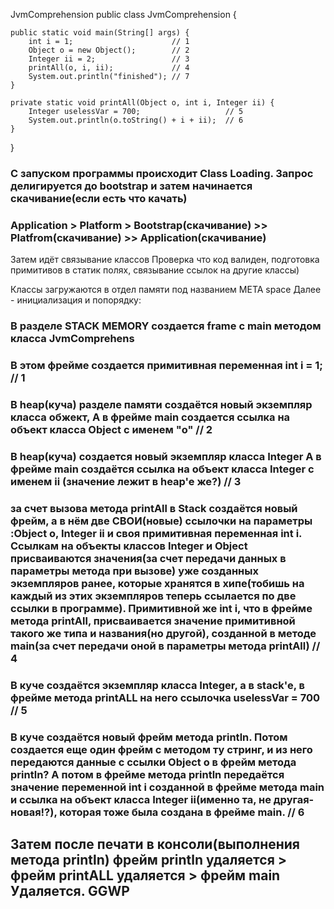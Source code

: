 JvmComprehension
public class JvmComprehension {

    public static void main(String[] args) {
        int i = 1;                      // 1
        Object o = new Object();        // 2
        Integer ii = 2;                 // 3
        printAll(o, i, ii);             // 4
        System.out.println("finished"); // 7
    }

    private static void printAll(Object o, int i, Integer ii) {
        Integer uselessVar = 700;                   // 5
        System.out.println(o.toString() + i + ii);  // 6
    }
}
### С запуском программы происходит Class Loading. Запрос делигируется до bootstrap и затем начинается скачивание(если есть что качать)
### Application > Platform > Bootstrap(скачивание) >> Platfrom(скачивание) >> Application(скачивание)
Затем идёт связывание классов Проверка что код валиден, подготовка примитивов в статик полях, связывание ссылок на другие классы)

Классы загружаются в отдел памяти под названием META space
Далее - инициализация и попорядку:

### В разделе STACK MEMORY создается frame с main методом класса JvmComprehens
### В этом фрейме создается примитивная переменная int i = 1; // 1
### В heap(куча) разделе памяти создаётся новый экземпляр класса обжект, А в фрейме main создается ссылка на объект класса Object с именем "o" // 2
### В heap(куча) cоздается новый экземпляр класса Integer А в фрейме main создаётся ссылка на объект класса Integer с именем ii (значение лежит в heap'e же?) // 3
### за счет вызова метода printAll в Stack создаётся новый фрейм, а в нём две СВОИ(новые) ссылочки на параметры :Object o, Integer ii и своя примитивная переменная int i. Ссылкам на объекты классов Integer и Object присваиваются значения(за счет передачи данных в параметры метода при вызове) уже созданных экземпляров ранее, которые хранятся в хипе(тобишь на каждый из этих экземпляров теперь ссылается по две ссылки в программе). Примитивной же int i, что в фрейме метода printAll, присваивается значение примитивной такого же типа и названия(но другой), созданной в методе main(за счет передачи оной в параметры метода printAll) // 4
### В куче создаётся экземпляр класса Integer, а в stack'e, в фрейме метода printALL на него ссылочка uselessVar = 700 // 5
### В куче создаётся новый фрейм метода println. Потом создается еще один фрейм с методом ту стринг, и из него передаются данные с ссылки Object o в фрейм метода println? А потом в фрейме метода println передаётся значение переменной int i созданной в фрейме метода main и ссылка на объект класса Integer ii(именно та, не другая-новая!?), которая тоже была создана в фрейме main. // 6
## Затем после печати в консоли(выполнения метода println) фрейм println удаляется > фрейм printALL удаляется > фрейм main Удаляется. GGWP
